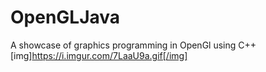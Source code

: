 # OpenGLJava
A showcase of graphics programming in OpenGl using C++
<br>
[img]https://i.imgur.com/7LaaU9a.gif[/img]
